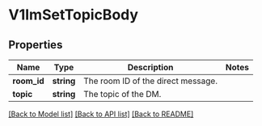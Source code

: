 # V1ImSetTopicBody

## Properties
Name | Type | Description | Notes
------------ | ------------- | ------------- | -------------
**room_id** | **string** | The room ID of the direct message. | 
**topic** | **string** | The topic of the DM. | 

[[Back to Model list]](../../README.md#documentation-for-models) [[Back to API list]](../../README.md#documentation-for-api-endpoints) [[Back to README]](../../README.md)


